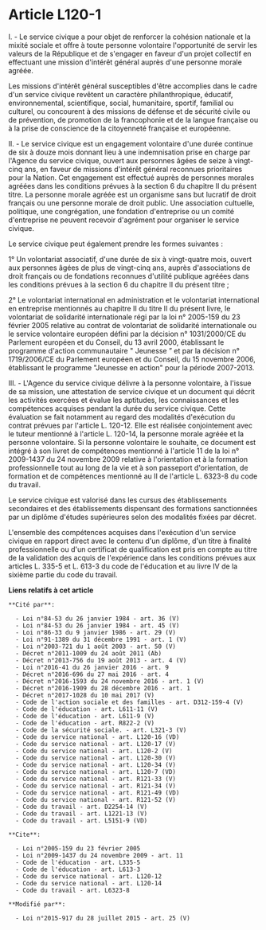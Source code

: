 # Article L120-1

I. - Le service civique a pour objet de renforcer la cohésion nationale et la mixité sociale et offre à toute personne
volontaire l'opportunité de servir les valeurs de la République et de s'engager en faveur d'un projet collectif en effectuant
une mission d'intérêt général auprès d'une personne morale agréée. 

Les missions d'intérêt général susceptibles d'être accomplies dans le cadre d'un service civique revêtent un caractère
philanthropique, éducatif, environnemental, scientifique, social, humanitaire, sportif, familial ou culturel, ou concourent à
des missions de défense et de sécurité civile ou de prévention, de promotion de la francophonie et de la langue française ou
à la prise de conscience de la citoyenneté française et européenne. 

II. - Le service civique est un engagement volontaire d'une durée continue de six à douze mois donnant lieu à une
indemnisation prise en charge par l'Agence du service civique, ouvert aux personnes âgées de seize à vingt-cinq ans, en
faveur de missions d'intérêt général reconnues prioritaires pour la Nation. Cet engagement est effectué auprès de personnes
morales agréées dans les conditions prévues à la section 6 du chapitre II du présent titre. La personne morale agréée est un
organisme sans but lucratif de droit français ou une personne morale de droit public. Une association cultuelle, politique,
une congrégation, une fondation d'entreprise ou un comité d'entreprise ne peuvent recevoir d'agrément pour organiser le
service civique. 

Le service civique peut également prendre les formes suivantes : 

1° Un volontariat associatif, d'une durée de six à vingt-quatre mois, ouvert aux personnes âgées de plus de vingt-cinq ans,
auprès d'associations de droit français ou de fondations reconnues d'utilité publique agréées dans les conditions prévues à
la section 6 du chapitre II du présent titre ;

2° Le volontariat international en administration et le volontariat international en entreprise mentionnés au chapitre II du
titre II du présent livre, le volontariat de solidarité internationale régi par la loi n° 2005-159 du 23 février 2005
relative au contrat de volontariat de solidarité internationale ou le service volontaire européen défini par la décision n°
1031/2000/CE du Parlement européen et du Conseil, du 13 avril 2000, établissant le programme d'action communautaire "
Jeunesse ” et par la décision n° 1719/2006/CE du Parlement européen et du Conseil, du 15 novembre 2006, établissant le
programme "Jeunesse en action" pour la période 2007-2013. 

III. - L'Agence du service civique délivre à la personne volontaire, à l'issue de sa mission, une attestation de service
civique et un document qui décrit les activités exercées et évalue les aptitudes, les connaissances et les compétences
acquises pendant la durée du service civique. Cette évaluation se fait notamment au regard des modalités d'exécution du
contrat prévues par l'article L. 120-12. Elle est réalisée conjointement avec le tuteur mentionné à l'article L. 120-14, la
personne morale agréée et la personne volontaire. Si la personne volontaire le souhaite, ce document est intégré à son livret
de compétences mentionné à l'article 11 de la loi n° 2009-1437 du 24 novembre 2009 relative à l'orientation et à la formation
professionnelle tout au long de la vie et à son passeport d'orientation, de formation et de compétences mentionné au II de
l'article L. 6323-8 du code du travail. 

Le service civique est valorisé dans les cursus des établissements secondaires et des établissements dispensant des
formations sanctionnées par un diplôme d'études supérieures selon des modalités fixées par décret. 

L'ensemble des compétences acquises dans l'exécution d'un service civique en rapport direct avec le contenu d'un diplôme,
d'un titre à finalité professionnelle ou d'un certificat de qualification est pris en compte au titre de la validation des
acquis de l'expérience dans les conditions prévues aux articles L. 335-5 et L. 613-3 du code de l'éducation et au livre IV de
la sixième partie du code du travail.

**Liens relatifs à cet article**

	**Cité par**:

	  - Loi n°84-53 du 26 janvier 1984 - art. 36 (V)
	  - Loi n°84-53 du 26 janvier 1984 - art. 45 (V)
	  - Loi n°86-33 du 9 janvier 1986 - art. 29 (V)
	  - Loi n°91-1389 du 31 décembre 1991 - art. 1 (V)
	  - Loi n°2003-721 du 1 août 2003 - art. 50 (V)
	  - Décret n°2011-1009 du 24 août 2011 (Ab)
	  - Décret n°2013-756 du 19 août 2013 - art. 4 (V)
	  - Loi n°2016-41 du 26 janvier 2016 - art. 9
	  - Décret n°2016-696 du 27 mai 2016 - art. 4
	  - Décret n°2016-1593 du 24 novembre 2016 - art. 1 (V)
	  - Décret n°2016-1909 du 28 décembre 2016 - art. 1
	  - Décret n°2017-1028 du 10 mai 2017 (V)
	  - Code de l'action sociale et des familles - art. D312-159-4 (V)
	  - Code de l'éducation - art. L611-11 (V)
	  - Code de l'éducation - art. L611-9 (V)
	  - Code de l'éducation - art. R822-2 (V)
	  - Code de la sécurité sociale. - art. L321-3 (V)
	  - Code du service national - art. L120-16 (VD)
	  - Code du service national - art. L120-17 (V)
	  - Code du service national - art. L120-2 (V)
	  - Code du service national - art. L120-30 (V)
	  - Code du service national - art. L120-34 (V)
	  - Code du service national - art. L120-7 (VD)
	  - Code du service national - art. R121-33 (V)
	  - Code du service national - art. R121-34 (V)
	  - Code du service national - art. R121-49 (VD)
	  - Code du service national - art. R121-52 (V)
	  - Code du travail - art. D2254-14 (V)
	  - Code du travail - art. L1221-13 (V)
	  - Code du travail - art. L5151-9 (VD)

	**Cite**:

	  - Loi n°2005-159 du 23 février 2005
	  - Loi n°2009-1437 du 24 novembre 2009 - art. 11
	  - Code de l'éducation - art. L335-5
	  - Code de l'éducation - art. L613-3
	  - Code du service national - art. L120-12
	  - Code du service national - art. L120-14
	  - Code du travail - art. L6323-8

	**Modifié par**:

	  - Loi n°2015-917 du 28 juillet 2015 - art. 25 (V)
